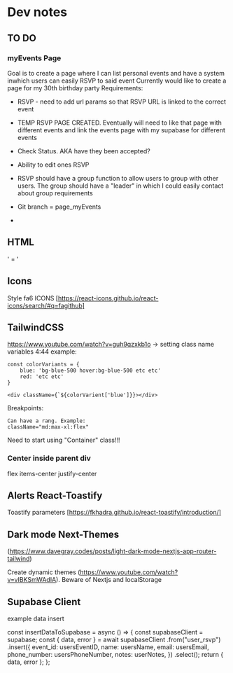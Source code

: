 # Dev notes

## TO DO

### myEvents Page

Goal is to create a page where I can list personal events and have a system inwhich users can easily RSVP to said event
Currently would like to create a page for my 30th birthday party
Requirements:

- RSVP - need to add url params so that RSVP URL is linked to the correct event
- TEMP RSVP PAGE CREATED. Eventually will need to like that page with different events and link the events page with my supabase for different events
- Check Status. AKA have they been accepted?
- Ability to edit ones RSVP
- RSVP should have a group function to allow users to group with other users. The group should have a "leader" in which I could easily contact about group requirements

- Git branch = page_myEvents
-

## HTML

' = &apos;

## Icons

Style fa6
ICONS [https://react-icons.github.io/react-icons/search/#q=fagithub]

## TailwindCSS

https://www.youtube.com/watch?v=guh9qzxkb1o -> setting class name variables 4:44
example:

    const colorVariants = {
        blue: 'bg-blue-500 hover:bg-blue-500 etc etc'
        red: 'etc etc'
    }

    <div className={`${colorVarient['blue']}}></div>

Breakpoints:

    Can have a rang. Example:
    className="md:max-xl:flex"

Need to start using "Container" class!!!

### Center inside parent div

flex items-center justify-center

## Alerts React-Toastify

Toastify parameters [https://fkhadra.github.io/react-toastify/introduction/]

## Dark mode Next-Themes

(https://www.davegray.codes/posts/light-dark-mode-nextjs-app-router-tailwind)

Create dynamic themes (https://www.youtube.com/watch?v=vIBKSmWAdIA). Beware of Nextjs and localStorage

## Supabase Client

example data insert

const insertDataToSupabase = async () => {
const supabaseClient = supabase;
const { data, error } = await supabaseClient
.from("user_rsvp")
.insert({
event_id: usersEventID,
name: usersName,
email: usersEmail,
phone_number: usersPhoneNumber,
notes: userNotes,
})
.select();
return { data, error };
};
